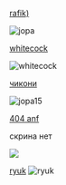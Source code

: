 [rafik)](https://drive.google.com/file/d/1hLLj96L7ByPwjKCu-gLfNEBK0TsiKmRQ/view?usp=drivesdk)

![jopa](https://i.imgur.com/A9f09xb.png)

[whitecock](https://drive.google.com/file/d/15IFlJRkqetPBhSCBmi9X9ExQRDAnme2a/view?usp=drivesdk)

![whitecock](https://i.imgur.com/IUaCiGa.png)

[чикони](https://drive.google.com/file/d/1gliBPLvY_W3KdZYtbVlRFsXKE88DWvTz/view?usp=sharing)

![jopa15](https://i.imgur.com/g1djPd2.png)

[404 anf](https://drive.google.com/file/d/1cEicYUDWNNlmdIuyuFTYfWfsWVki9LT1/view?usp=sharing)

скрина нет

![](https://i.imgur.com/uDWPrar.jpg)

[ryuk](https://drive.google.com/file/d/1IUvHTRrkE_Unz82sbhRipdl3N7cJcX4v/view?usp=sharing)
![ryuk](https://i.imgur.com/uv9jhRB.png)
